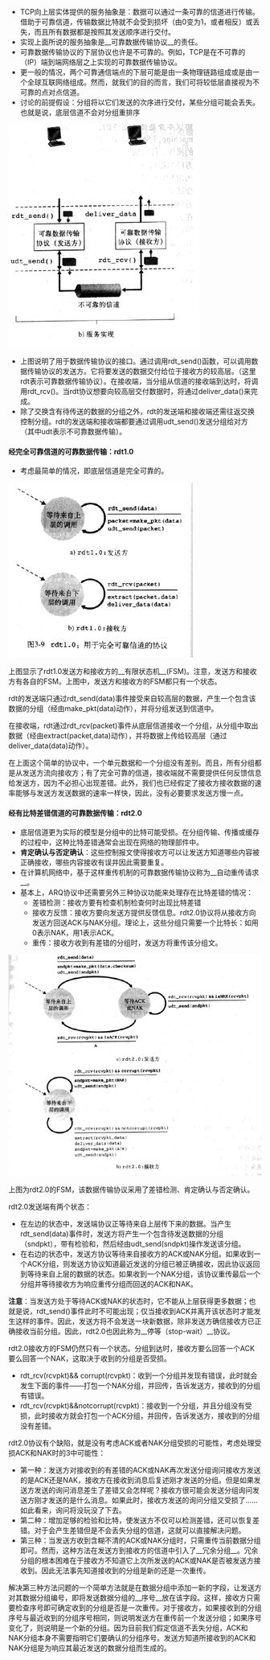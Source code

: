 * TCP向上层实体提供的服务抽象是：数据可以通过一条可靠的信道进行传输。借助于可靠信道，传输数据比特就不会受到损坏（由0变为1，或者相反）或丢失，而且所有数据都是按照其发送顺序进行交付。
* 实现上面所说的服务抽象是__可靠数据传输协议__的责任。
* 可靠数据传输协议的下层协议也许是不可靠的。例如，TCP是在不可靠的（IP）端到端网络层之上实现的可靠数据传输协议。
* 更一般的情况，两个可靠通信端点的下层可能是由一条物理链路组成或是由一个全球互联网络组成。然而，就我们的目的而言，我们可将较低层直接视为不可靠的点对点信道。
* 讨论的前提假设：分组将以它们发送的次序进行交付，某些分组可能会丢失。也就是说，底层信道不会对分组重排序

![Alt text](../img/201707172252.png)

* 上图说明了用于数据传输协议的接口。通过调用rdt_send()函数，可以调用数据传输协议的发送方。它将要发送的数据交付给位于接收方的较高层。（这里rdt表示可靠数据传输协议）。在接收端，当分组从信道的接收端到达时，将调用rdt_rcv()。当rdt协议想要向较高层交付数据时，将通过deliver_data()来完成。
* 除了交换含有待传送的数据的分组之外，rdt的发送端和接收端还需往返交换控制分组。rdt的发送端和接收端都要通过调用udt_send()发送分组给对方（其中udt表示不可靠数据传输）。



#### 经完全可靠信道的可靠数据传输：rdt1.0

* 考虑最简单的情况，即底层信道是完全可靠的。

![Alt text](../img/201707172309.png)

​	上图显示了rdt1.0发送方和接收方的__有限状态机__(FSM)。注意，发送方和接收方有各自的FSM。上图中，发送方和接收方的FSM都只有一个状态。

​	rdt的发送端只通过rdt_send(data)事件接受来自较高层的数据，产生一个包含该数据的分组（经由make_pkt(data)动作），并将分组发送到信道中。

​	在接收端，rdt通过rdt_rcv(packet)事件从底层信道接收一个分组，从分组中取出数据（经由extract(packet,data)动作），并将数据上传给较高层（通过deliver_data(data)动作）。

​	在上面这个简单的协议中，一个单元数据和一个分组没有差别。而且，所有分组都是从发送方流向接收方；有了完全可靠的信道，接收端就不需要提供任何反馈信息给发送方，因为不必担心出现差错。此外，我们也已经假定了接收方接收数据的速率能够与发送方发送数据的速率一样快，因此，没有必要要求发送方慢一点。



#### 经有比特差错信道的可靠数据传输：rdt2.0

* 底层信道更为实际的模型是分组中的比特可能受损。在分组传输、传播或缓存的过程中，这种比特差错通常会出现在网络的物理部件中。
* __肯定确认与否定确认__：这些控制报文使得接收方可以让发送方知道哪些内容被正确接收，哪些内容接收有误并因此需要重复。
* 在计算机网络中，基于这样重传机制的可靠数据传输协议称为__自动重传请求__。
* 基本上，ARQ协议中还需要另外三种协议功能来处理存在比特差错的情况：
  * 差错检测：接收方要有检查机制检查何时出现比特差错
  * 接收方反馈：接收方要向发送方提供反馈信息。rdt2.0协议将从接收方向发送方回送ACK与NAK分组。理论上，这些分组只需要一个比特长：如用0表示NAK，用1表示ACK。
  * 重传：接收方收到有差错的分组时，发送方将重传该分组文。

![Alt text](../img/201707190009.png)

​	上图为rdt2.0的FSM，该数据传输协议采用了差错检测、肯定确认与否定确认。

rdt2.0发送端有两个状态：

 *   在左边的状态中，发送端协议正等待来自上层传下来的数据。当产生rdt_send(data)事件时，发送方将产生一个包含待发送数据的分组（sndpkt），带有检验和，然后经由udt_send(sndpkt)操作发送该分组。
 *   在右边的状态中，发送方协议等待来自接收方的ACK或NAK分组。如果收到一个ACK分组，则发送方协议知道最近发送的分组已被正确接收，因此协议返回到等待来自上层的数据的状态。如果收到一个NAK分组，该协议重传最后一个分组并等待接收方为响应重传分组而回送的ACK和NAK。

__注意__：当发送方处于等待ACK或NAK的状态时，它不能从上层获得更多数据；也就是说，rdt_send()事件此时不可能出现；仅当接收到ACK并离开该状态时才能发生这样的事件。因此，发送方将不会发送一块新数据，除非发送方确信接收方已正确接收当前分组。因此，rdt2.0也因此称为__停等（stop-wait）__协议。

rdt2.0接收方的FSM仍然只有一个状态。分组到达时，接收方要么回答一个ACK要么回答一个NAK，这取决于收到的分组是否受损。

* rdt_rcv(rcvpkt)&& corrupt(rcvpkt)：收到一个分组并发现有错误，此时就会发生下面的事件——打包一个NAK分组，并回传，告诉发送方，接收到的分组有错误。
* rdt_rcv(rcvpkt)&&notcorrupt(rcvpkt)：接收到一个分组，并且分组没有受损，此时接收方就会打包一个ACK分组，并回传，告诉发送方，接收到的分组没有差错。




rdt2.0协议有个缺陷，就是没有考虑ACK或者NAK分组受损的可能性，考虑处理受损ACK和NAK时的3中可能性：

* 第一种：发送方对接收到的有差错的ACK或NAK再次发送分组询问接收方发送的是ACK还是NAK，接收方在接收到消息后复述刚才发送的分组。但是如果发送方发送的询问消息差生了差错又会怎样呢？接收方很可能会发送分组询问发送方刚才发送的是什么消息。如果此时，接收方发送的询问分组又受损了......如此看来，询问将没玩没了下去。
* 第二种：增加足够的检验和比特，使发送方不仅可以检测差错，还可以恢复差错。对于会产生差错但是不会丢失分组的信道，这就可以直接解决问题。
* 第三种：当发送方收到含糊不清的ACK或NAK分组时，只需重传当前数据分组即可。然而，这种方法在发送方到接收方的信道中引入了__冗余分组__。冗余分组的根本困难在于接收方不知道它上次所发送的ACK或NAK是否被发送方接收到。因此无法事先知道接收到的分组是新的还是一次重传。



​	解决第三种方法问题的一个简单方法就是在数据分组中添加一新的字段，让发送方对其数据分组编号，即将发送数据分组的__序号__放在该字段。这样，接收方只需要检查序号即可确定收到的分组是否是一次重传。对于接收方，如果接收到的分组序号与最近收到的分组序号相同，则说明发送方在重传前一个发送分组；如果序号变化了，则说明是一个新的分组。因为目前我们假定信道不丢失分组，ACK和NAK分组本身不需要指明它们要确认的分组序号。发送方知道所接收到的ACK和NAK分组是为响应其最近发送的数据分组而生成的。




